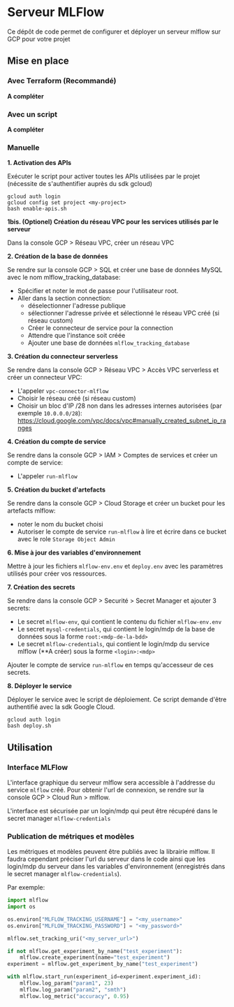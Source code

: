 # Serveur MLFlow

Ce dépôt de code permet de configurer et déployer un serveur mlflow sur GCP pour votre projet

## Mise en place

### Avec Terraform (Recommandé)

**A compléter**

### Avec un script

**A compléter**

### Manuelle

**1. Activation des APIs**

Exécuter le script pour activer toutes les APIs utilisées par le projet (nécessite de s'authentifier auprès du sdk gcloud)

```
gcloud auth login
gcloud config set project <my-project>
bash enable-apis.sh
```

**1bis. (Optionel) Création du réseau VPC pour les services utilisés par le serveur**

Dans la console GCP > Réseau VPC, créer un réseau VPC

**2. Création de la base de données**

Se rendre sur la console GCP > SQL et créer une base de données MySQL avec le nom mlflow_tracking_database:  
- Spécifier et noter le mot de passe pour l'utilisateur root.
- Aller dans la section connection:
  - déselectionner l'adresse publique
  - sélectionner l'adresse privée et sélectionné le réseau VPC créé (si réseau custom)
  - Créer le connecteur de service pour la connection
  - Attendre que l'instance soit créée
  - Ajouter une base de données `mlflow_tracking_database`

**3. Création du connecteur serverless**

Se rendre dans la console GCP > Réseau VPC > Accès VPC serverless et créer un connecteur VPC:
- L'appeler `vpc-connector-mlflow`
- Choisir le réseau créé (si réseau custom)
- Choisir un bloc d'IP /28 non dans les adresses internes autorisées (par exemple `10.0.0.0/28`): https://cloud.google.com/vpc/docs/vpc#manually_created_subnet_ip_ranges

**4. Création du compte de service**

Se rendre dans la console GCP > IAM > Comptes de services et créer un compte de service:
- L'appeler `run-mlflow`

**5. Création du bucket d'artefacts**

Se rendre dans la console GCP > Cloud Storage et créer un bucket pour les artefacts mlflow:
- noter le nom du bucket choisi
- Autoriser le compte de service `run-mlflow` à lire et écrire dans ce bucket avec le role `Storage Object Admin`

**6. Mise à jour des variables d'environnement**

Mettre à jour les fichiers `mlflow-env.env` et `deploy.env` avec les paramètres utilisés pour créer vos ressources.

**7. Création des secrets**

Se rendre dans la console GCP > Securité > Secret Manager et ajouter 3 secrets:
- Le secret `mlflow-env`, qui contient le contenu du fichier `mlflow-env.env`
- Le secret `mysql-credentials`, qui contient le login/mdp de la base de données sous la forme `root:<mdp-de-la-bdd>`
- Le secret `mlflow-credentials`, qui contient le login/mdp du service mlflow (**A créer) sous la forme `<login>:<mdp>`

Ajouter le compte de service `run-mlflow` en temps qu'accesseur de ces secrets.

**8. Déployer le service**

Déployer le service avec le script de déploiement. Ce script demande d'être authentifié avec la sdk Google Cloud.

```
gcloud auth login
bash deploy.sh
```

## Utilisation

### Interface MLFlow

L'interface graphique du serveur mlflow sera accessible à l'addresse du service `mlflow` créé. Pour obtenir l'url de connexion, se rendre sur la console GCP > Cloud Run > mlflow.

L'interface est sécurisée par un login/mdp qui peut être récupéré dans le secret manager `mlflow-credentials`

### Publication de métriques et modèles

Les métriques et modèles peuvent être publiés avec la librairie mlflow. Il faudra cependant préciser l'url du serveur dans le code ainsi que les login/mdp du serveur dans les variables d'environnement (enregistrés dans le secret manager `mlflow-credentials`).

Par exemple:
```python
import mlflow
import os

os.environ["MLFLOW_TRACKING_USERNAME"] = "<my_username>"
os.environ["MLFLOW_TRACKING_PASSWORD"] = "<my_password>"

mlflow.set_tracking_uri("<my_server_url>")

if not mlflow.get_experiment_by_name("test_experiment"):
    mlflow.create_experiment(name="test_experiment")
experiment = mlflow.get_experiment_by_name("test_experiment")

with mlflow.start_run(experiment_id=experiment.experiment_id):
    mlflow.log_param("param1", 23)
    mlflow.log_param("param2", "smth")
    mlflow.log_metric("accuracy", 0.95)
```
